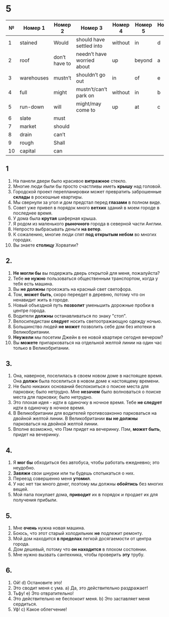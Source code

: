 # 5
№ | Номер 1 | Номер 2 | Номер 3 | Номер 4 | Номер 5 | Номер 6
| --- | --- | --- | --- | --- | --- | --- |
1 | stained | Would | should have settled into | without | in | d
2 | roof | don’t have to | needn’t have worried about | up | beyond | a
3 | warehouses | mustn’t  | shouldn’t go out | in | of | e
4 | full | might | mustn’t/can’t park on | without | in | b
5 | run-down | will | might/may come to | up | at | c
6 | slate | must
7 | market | should
8 | drain | can’t
9 | rough | Shall
10 | capital | can

## 1
1. На панели двери было красивое **витражное** стекло.
2. Многие люди были бы просто счастливы иметь **крышу** над головой.
3. Городской проект перепланировки может превратить заброшенные **склады** в роскошные квартиры.
4. Мы свернули за угол и дом предстал перед **глазами** в полном виде.
5. Совет уже привел в порядок много **ветхих** зданий в моем городе в последнее время.
6. У дома была **крутая** шиферная крыша.
7. Я родом из маленького **рыночного** города в северной части Англии.
8. Непросто выбрасывать деньги **на ветер**.
9. К сожалению, многие люди спят **под открытым небом** во многих городах.
10. Вы знаете **столицу** Хорватии?

## 2.
1. **Не могли бы** вы подержать дверь открытой для меня, пожалуйста?
2. Тебе **не нужно** пользоваться общественным транспортом, когда у тебя есть машина.
3. Вы **не должны** проезжать на красный свет светофора.
4. Том, **может быть**, скоро переедет в деревню, потому что он ненавидит жить в городе.
5. Новый объездной путь **позволит** уменьшить дорожные пробки в центре города.
6. Водители **должны** останавливаться по знаку "стоп".
7. Велосипедистам **следует** носить светоотражающую одежду ночью.
8. Большинство людей **не может** позволить себе дом без ипотеки в Великобритании.
9. **Неужели** мы посетим Джейн в ее новой квартире сегодня вечером?
10. Вы **можете** припарковаться на отдельной желтой линии на один час только в Великобритании.

## 3.
1. Она, наверное, поселилась в своем новом доме в настоящее время.
Она **должн** была поселиться в новом доме к настоящему времени.
2. Не было никаких оснований беспокоиться о поиске места для парковки; было нетрудно.
Мне **незачем** было волноваться о поиске места для парковки; было нетрудно.
3. Это плохая идея - идти в одиночку в ночное время.
Тебе **не следует** идти в одиночку в ночное время.
4. В Великобритании для водителей противозаконно парковаться на двойной желтой линии.
В Великобритании **вы не должны** парковаться на двойной желтой линии.
5. Вполне возможно, что Пэм придет на вечеринку.
Пэм, **может быть**, придет на вечеринку.

## 4. 
1. Я **мог бы** обходиться без автобуса, чтобы работать ежедневно; это неудобно.
2. **Завяжи** свои шнурки или ты будешь спотыкаться о них.
3. Переезд совершенно меня **утомил**.
4. У нас нет так много денег, поэтому мы должны **обойтись** без многих вещей.
5. Мой папа покупает дома, **приводит** их в порядок и продает их для получения прибыли.

## 5. 
1. Мне **очень** нужна новая машина.
2. Боюсь, что этот старый холодильник **не** подлежит ремонту.
3. Мой дом находится **в пределах** легкой досягаемости от центра города.
4. Дом дешевый, потому что **он находится** в плохом состоянии.
5. Мне нужно вызвать сантехника, чтобы проверить **эту** трубу.

## 6. 
1. Ой! d) Остановите это!
2. Это сводит меня с ума. а) Да, это действительно раздражает!
3. Тьфу! е) Это отвратительно!
4. Это действительно не беспокоит меня. b) Это заставляет меня сердиться.
5. Уф! с) Какое облегчение!
